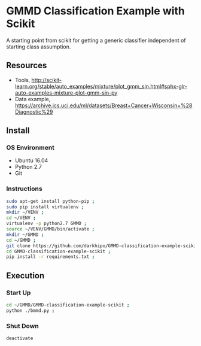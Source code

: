 # GMMD Classification Example with Scikit
A starting point from scikit for getting a generic classifier independent of starting class assumption. 

## Resources
* Tools, http://scikit-learn.org/stable/auto_examples/mixture/plot_gmm_sin.html#sphx-glr-auto-examples-mixture-plot-gmm-sin-py
* Data example, https://archive.ics.uci.edu/ml/datasets/Breast+Cancer+Wisconsin+%28Diagnostic%29

## Install

### OS Environment
* Ubuntu 16.04
* Python 2.7
* Git

### Instructions 
```bash
sudo apt-get install python-pip ;
sudo pip install virtualenv ;
mkdir ~/VENV ;
cd ~/VENV ;
virtualenv -p python2.7 GMMD ;
source ~/VENV/GMMD/bin/activate ;
mkdir ~/GMMD ;
cd ~/GMMD ;
git clone https://github.com/darkhipo/GMMD-classification-example-scikit ;
cd GMMD-classification-example-scikit ;
pip install -r requirements.txt ;
```

## Execution

### Start Up
```bash
cd ~/GMMD/GMMD-classification-example-scikit ;
python ./bmmd.py ;
```

### Shut Down
```bash
deactivate
```
